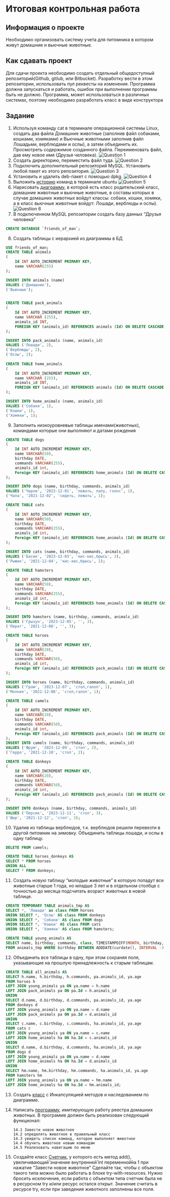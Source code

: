 # Итоговая контрольная работа

## Информация о проекте
Необходимо организовать систему учета для питомника в котором живут
домашние и вьючные животные.

## Как сдавать проект
Для сдачи проекта необходимо создать отдельный общедоступный
репозиторий(Github, gitlub, или Bitbucket). Разработку вести в этом
репозитории, использовать пул реквесты на изменения. Программа должна
запускаться и работать, ошибок при выполнении программы быть не должно.
Программа, может использоваться в различных системах, поэтому необходимо
разработать класс в виде конструктора

## Задание
1. Используя команду cat в терминале операционной системы Linux, создать
   два файла Домашние животные (заполнив файл собаками, кошками,
   хомяками) и Вьючные животными заполнив файл Лошадьми, верблюдами и
   ослы), а затем объединить их. Просмотреть содержимое созданного файла.
   Переименовать файл, дав ему новое имя (Друзья человека).
   ![Question 1](https://github.com/2010kira2010/test-gb-1/blob/main/screenshots/1.png?raw=true)
2. Создать директорию, переместить файл туда.
   ![Question 2](https://github.com/2010kira2010/test-gb-1/blob/main/screenshots/2.png?raw=true)
3. Подключить дополнительный репозиторий MySQL. Установить любой пакет
   из этого репозитория.
   ![Question 3](https://github.com/2010kira2010/test-gb-1/blob/main/screenshots/3.png?raw=true)
4. Установить и удалить deb-пакет с помощью dpkg.
   ![Question 4](https://github.com/2010kira2010/test-gb-1/blob/main/screenshots/4.png?raw=true)
5. Выложить [историю](https://github.com/2010kira2010/test-gb-1/blob/main/HistoryCommands.md) команд в терминале ubuntu
   ![Question 5](https://github.com/2010kira2010/test-gb-1/blob/main/screenshots/5.png?raw=true)
6. Нарисовать [диаграмму](https://github.com/2010kira2010/test-gb-1/blob/main/animals.drawio), в которой есть класс родительский класс, домашние
   животные и вьючные животные, в составы которых в случае домашних
   животных войдут классы: собаки, кошки, хомяки, а в класс вьючные животные
   войдут: Лошади, верблюды и ослы).
   ![Question 6](https://github.com/2010kira2010/test-gb-1/blob/main/screenshots/6.png?raw=true)
7. В подключенном MySQL репозитории создать базу данных “Друзья
   человека”
```sql
CREATE DATABASE `friends_of_man`;
```
8. Создать таблицы с иерархией из диаграммы в БД
```sql
USE friends_of_man;
CREATE TABLE animals
(
	Id INT AUTO_INCREMENT PRIMARY KEY, 
	name VARCHAR(255)
);

INSERT INTO animals (name)
VALUES ('Домашние'),
('Вьючные');  


CREATE TABLE pack_animals
(
	Id INT AUTO_INCREMENT PRIMARY KEY,
    name VARCHAR (255),
    animals_id INT,
    FOREIGN KEY (animals_id) REFERENCES animals (Id) ON DELETE CASCADE ON UPDATE CASCADE
);

INSERT INTO pack_animals (name, animals_id)
VALUES ('Лошади', 2),
('Верблюды', 2),  
('Ослы', 2); 
    
CREATE TABLE home_animals
(
	Id INT AUTO_INCREMENT PRIMARY KEY,
    name VARCHAR (255),
    animals_id INT,
    FOREIGN KEY (animals_id) REFERENCES animals (Id) ON DELETE CASCADE ON UPDATE CASCADE
);

INSERT INTO home_animals (name, animals_id)
VALUES ('Собаки', 1),
('Кошки', 1),  
('Хомяки', 1); 
```
9. Заполнить низкоуровневые таблицы именами(животных), командами
   которые они выполняют и датами рождения
```sql
CREATE TABLE dogs 
(       
    Id INT AUTO_INCREMENT PRIMARY KEY, 
    name VARCHAR(50), 
    birthday DATE,
    commands VARCHAR(255),
    animals_id int,
    Foreign KEY (animals_id) REFERENCES home_animals (Id) ON DELETE CASCADE ON UPDATE CASCADE
);

INSERT INTO dogs (name, birthday, commands, animals_id)
VALUES ('Чарли', '2023-12-01', 'лежать, лапу, голос', 1),
('Чапа', '2021-12-02', 'сидеть, лежать', 1);

CREATE TABLE cats 
(       
    Id INT AUTO_INCREMENT PRIMARY KEY, 
    name VARCHAR(50), 
    birthday DATE,
    commands VARCHAR(255),
    animals_id int,
    Foreign KEY (animals_id) REFERENCES home_animals (Id) ON DELETE CASCADE ON UPDATE CASCADE
);

INSERT INTO cats (name, birthday, commands, animals_id)
VALUES ('Басик', '2023-12-03', 'кис-кис,брысь', 2),
('Рыжик', '2021-12-04', 'кис-кис,брысь', 2);

CREATE TABLE hamsters 
(       
    Id INT AUTO_INCREMENT PRIMARY KEY, 
    name VARCHAR(50), 
    birthday DATE,
    commands VARCHAR(255),
    animals_id int,
    Foreign KEY (animals_id) REFERENCES home_animals (Id) ON DELETE CASCADE ON UPDATE CASCADE
);

INSERT INTO hamsters (name, birthday, commands, animals_id)
VALUES ('Грызун', '2023-12-05', '', 3),
('Пират', '2021-12-06', '', 3);

CREATE TABLE horses 
(       
    Id INT AUTO_INCREMENT PRIMARY KEY, 
    name VARCHAR(20), 
    birthday DATE,
    commands VARCHAR(50),
    animals_id int,
    Foreign KEY (animals_id) REFERENCES pack_animals (Id) ON DELETE CASCADE ON UPDATE CASCADE
);

INSERT INTO horses (name, birthday, commands, animals_id)
VALUES ('Гром', '2023-12-07', 'стоп,галоп', 1), 
('Молния', '2021-12-08', 'стоп,галоп', 1);

CREATE TABLE camels 
(       
    Id INT AUTO_INCREMENT PRIMARY KEY, 
    name VARCHAR(20), 
    birthday DATE,
    commands VARCHAR(50),
    animals_id int,
    Foreign KEY (animals_id) REFERENCES pack_animals (Id) ON DELETE CASCADE ON UPDATE CASCADE
);
INSERT INTO camels (name, birthday, commands, animals_id)
VALUES ('Фрум', '2023-12-09', 'стоп', 2),
('Герро', '2021-12-10', 'стоп', 2);

CREATE TABLE donkeys 
(       
    Id INT AUTO_INCREMENT PRIMARY KEY, 
    name VARCHAR(20), 
    birthday DATE,
    commands VARCHAR(50),
    animals_id int,
    Foreign KEY (animals_id) REFERENCES pack_animals (Id) ON DELETE CASCADE ON UPDATE CASCADE
);

INSERT INTO donkeys (name, birthday, commands, animals_id)
VALUES ('Персик', '2023-12-11', 'стоп', 3),
('Шир', '2021-12-12', 'стоп', 3);
```
10. Удалив из таблицы верблюдов, т.к. верблюдов решили перевезти в другой
    питомник на зимовку. Объединить таблицы лошади, и ослы в одну таблицу.
```sql
DELETE FROM camels;

CREATE TABLE horses_donkeys AS
SELECT * FROM horses
UNION ALL
SELECT * FROM donkeys;
```
11. Создать новую таблицу “молодые животные” в которую попадут все
    животные старше 1 года, но младше 3 лет и в отдельном столбце с точностью
    до месяца подсчитать возраст животных в новой таблице.
```sql
CREATE TEMPORARY TABLE animals_tmp AS 
SELECT *, 'Лошади' as class FROM horses
UNION SELECT *, 'Ослы' AS class FROM donkeys
UNION SELECT *, 'Собаки' AS class FROM dogs
UNION SELECT *, 'Кошки' AS class FROM cats
UNION SELECT *, 'Хомяки' AS class FROM hamsters;

CREATE TABLE young_animals AS
SELECT name, birthday, commands, class, TIMESTAMPDIFF(MONTH, birthday, CURDATE()) AS age
FROM animals_tmp WHERE birthday BETWEEN ADDDATE(curdate(), INTERVAL -3 YEAR) AND ADDDATE(CURDATE(), INTERVAL -1 YEAR);
```
12. Объединить все таблицы в одну, при этом сохраняя поля, указывающие на
    прошлую принадлежность к старым таблицам.
```sql
CREATE TABLE all_animals AS
SELECT h.name, h.birthday, h.commands, pa.animals_id, ya.age 
FROM horses h
LEFT JOIN young_animals ya ON ya.name = h.name
LEFT JOIN pack_animals pa ON pa.Id = h.animals_id
UNION 
SELECT d.name, d.birthday, d.commands, pa.animals_id, ya.age 
FROM donkeys d 
LEFT JOIN young_animals ya ON ya.name = d.name
LEFT JOIN pack_animals pa ON pa.Id = d.animals_id
UNION
SELECT c.name, c.birthday, c.commands, ha.animals_id, ya.age 
FROM cats c
LEFT JOIN young_animals ya ON ya.name = c.name
LEFT JOIN home_animals ha ON ha.Id = c.animals_id
UNION
SELECT d.name, d.birthday, d.commands, ha.animals_id, ya.age 
FROM dogs d
LEFT JOIN young_animals ya ON ya.name = d.name
LEFT JOIN home_animals ha ON ha.Id = d.animals_id
UNION
SELECT hm.name, hm.birthday, hm.commands, ha.animals_id, ya.age 
FROM hamsters hm
LEFT JOIN young_animals ya ON ya.name = hm.name
LEFT JOIN home_animals ha ON ha.Id = hm.animals_id;
```
13. Создать [класс](https://github.com/2010kira2010/test-gb-1/tree/main/Program/src/Models) с Инкапсуляцией методов и наследованием по диаграмме.

14. Написать [программу](https://github.com/2010kira2010/test-gb-1/tree/main/Program/src), имитирующую работу реестра домашних животных.
        В программе должен быть реализован следующий функционал:
    ```
    14.1 Завести новое животное
    14.2 определять животное в правильный класс
    14.3 увидеть список команд, которое выполняет животное
    14.4 обучить животное новым командам
    14.5 Реализовать навигацию по меню
    ```

15. Создайте класс [Счетчик](https://github.com/2010kira2010/test-gb-1/blob/main/Program/src/Controller/Counter.java), у которого есть метод add(), увеличивающий̆
    значение внутренней̆ int переменной̆на 1 при нажатие “Завести новое
    животное” Сделайте так, чтобы с объектом такого типа можно было работать в
    блоке try-with-resources. Нужно бросить исключение, если работа с объектом
    типа счетчик была не в ресурсном try и/или ресурс остался открыт. Значение
    считать в ресурсе try, если при заведения животного заполнены все поля.